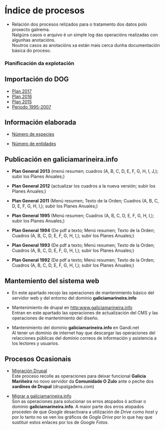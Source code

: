 # Índice de procesos

* Relación dos procesos relizados para o tratamento dos datos polo proxecto galirema.  
Nalgúns casos o arquivo é un simple log das operacións realizadas con algunhas anotacións.  
Noutros casos as anotacións xa están mais cerca dunha documentación básica do proceso.


### Planificación da explotación

## Importación do DOG

* [Plan 2017](plan2017.proc.md)
* [Plan 2016](plan2016.proc.md)
* [Plan 2015](plan2015.proc.md)
* [Periodo 1995-2007](planes1995-2007.proc.md)

## Información elaborada

* [Número de especies](numespecplan.proc.md)

* [Número de entidades](planeXentidad.md)

## Publicación en galiciamarineira.info

* __Plan General 2013__ (menú resumen; cuadros (A, B, C, D, E, F, G, H, I, J,); subir los Planes Anuales;)

* __Plan General 2012__ (actualizar los cuadros a la nueva versión; subir los Planes Anuales;)

* __Plan General 2011__ (Menú resumen; Texto de la Orden; Cuadros (A, B, C, D, E, F, G, H, I,); subir los Planes Anuales;)

* __Plan General 1995__ (Menú resumen; Cuadros (A, B, C, D, E, F, G, H, I,); subir los Planes Anuales;)

* __Plan General 1994__ (De pdf a texto; Menú resumen; Texto de la Orden; Cuadros (A, B, C, D, E, F, G, H, I,); subir los Planes Anuales;)

* __Plan General 1993__ (De pdf a texto; Menú resumen; Texto de la Orden; Cuadros (A, B, C, D, E, F, G, H, I,); subir los Planes Anuales;)

* __Plan General 1992__ (De pdf a texto; Menú resumen; Texto de la Orden; Cuadros (A, B, C, D, E, F, G, H, I,); subir los Planes Anuales;)

## Mantemiento del sistema web

* En este apartado recojo las operaciones de mantenimiento básico del servidor web y del entorno del dominio __galiciamarineira.info__

* Mantenimiento de drupal en <http:www.galiciamarineira.info>  
Entran en este apartado las operaciones de actualización del CMS y las operaciones de mantenimiento del diseño.

* Mantenimiento del dominio __galiciamarineira.info__ en Gandi.net  
Al tener un dominio de internet hay que descargar las operaciones del relacciones públicas del dominio correos de información y asistencia a los lectores y usuarios.



## Procesos Ocasionais

* [Migración Drupal](migracionDrupal.md)  
Este proceso recolle as operaciones para deixar funcional __Galicia Mariñeira__ no novo servidor da __Comunidade O Zulo__ ante o peche dos __xardines de Drupal__ (drupalgadens.com)

* [Migrar a galiciamarineira.info](migrargaliciamarineira.md)  
Son as operaciones para solucionar os erros atopados ó activar o dominio __galiciamarineira.info__. A maior parte dos erros atopados proceden de que _Google_ desactivara a utilización de _Drive_ como _host_ y por lo tanto no se ven los gráficos de _Gogle Drive_ por lo que hay que sustituir estos enlaces por los de _Google Fotos_. 



 [Gandi.net]: https://www.gandi.net/admin/domaine



